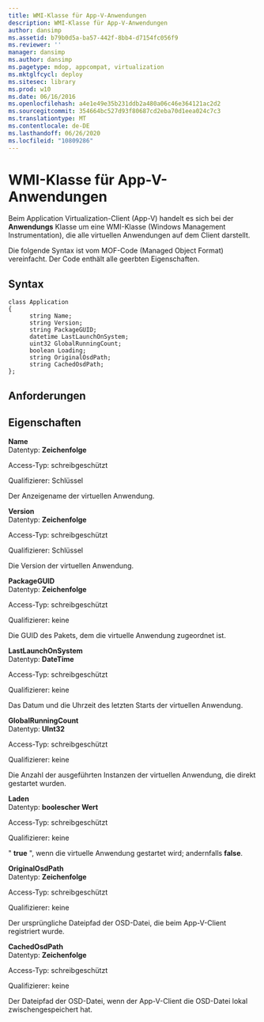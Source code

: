 ```yaml
---
title: WMI-Klasse für App-V-Anwendungen
description: WMI-Klasse für App-V-Anwendungen
author: dansimp
ms.assetid: b79b0d5a-ba57-442f-8bb4-d7154fc056f9
ms.reviewer: ''
manager: dansimp
ms.author: dansimp
ms.pagetype: mdop, appcompat, virtualization
ms.mktglfcycl: deploy
ms.sitesec: library
ms.prod: w10
ms.date: 06/16/2016
ms.openlocfilehash: a4e1e49e35b231ddb2a480a06c46e364121ac2d2
ms.sourcegitcommit: 354664bc527d93f80687cd2eba70d1eea024c7c3
ms.translationtype: MT
ms.contentlocale: de-DE
ms.lasthandoff: 06/26/2020
ms.locfileid: "10809286"
---
```

# WMI-Klasse für App-V-Anwendungen


Beim Application Virtualization-Client (App-V) handelt es sich bei der **Anwendungs** Klasse um eine WMI-Klasse (Windows Management Instrumentation), die alle virtuellen Anwendungen auf dem Client darstellt.

Die folgende Syntax ist vom MOF-Code (Managed Object Format) vereinfacht. Der Code enthält alle geerbten Eigenschaften.

## Syntax


``` syntax
class Application
{
      string Name;
      string Version;
      string PackageGUID;
      datetime LastLaunchOnSystem;
      uint32 GlobalRunningCount;
      boolean Loading;
      string OriginalOsdPath;
      string CachedOsdPath;
};
```

## Anforderungen


## Eigenschaften


<a href="" id="name"></a>**Name**  
Datentyp: **Zeichenfolge**

Access-Typ: schreibgeschützt

Qualifizierer: Schlüssel

Der Anzeigename der virtuellen Anwendung.

<a href="" id="version"></a>**Version**  
Datentyp: **Zeichenfolge**

Access-Typ: schreibgeschützt

Qualifizierer: Schlüssel

Die Version der virtuellen Anwendung.

<a href="" id="packageguid"></a>**PackageGUID**  
Datentyp: **Zeichenfolge**

Access-Typ: schreibgeschützt

Qualifizierer: keine

Die GUID des Pakets, dem die virtuelle Anwendung zugeordnet ist.

<a href="" id="lastlaunchonsystem"></a>**LastLaunchOnSystem**  
Datentyp: **DateTime**

Access-Typ: schreibgeschützt

Qualifizierer: keine

Das Datum und die Uhrzeit des letzten Starts der virtuellen Anwendung.

<a href="" id="globalrunningcount"></a>**GlobalRunningCount**  
Datentyp: **UInt32**

Access-Typ: schreibgeschützt

Qualifizierer: keine

Die Anzahl der ausgeführten Instanzen der virtuellen Anwendung, die direkt gestartet wurden.

<a href="" id="loading"></a>**Laden**  
Datentyp: **boolescher Wert**

Access-Typ: schreibgeschützt

Qualifizierer: keine

" **true** ", wenn die virtuelle Anwendung gestartet wird; andernfalls **false**.

<a href="" id="originalosdpath"></a>**OriginalOsdPath**  
Datentyp: **Zeichenfolge**

Access-Typ: schreibgeschützt

Qualifizierer: keine

Der ursprüngliche Dateipfad der OSD-Datei, die beim App-V-Client registriert wurde.

<a href="" id="cachedosdpath"></a>**CachedOsdPath**  
Datentyp: **Zeichenfolge**

Access-Typ: schreibgeschützt

Qualifizierer: keine

Der Dateipfad der OSD-Datei, wenn der App-V-Client die OSD-Datei lokal zwischengespeichert hat.

 

 





